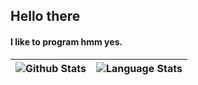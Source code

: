 ## Hello there

#### I like to program hmm yes.

| ![Github Stats](https://github-readme-stats.vercel.app/api?username=Calbabreaker&show_icons=true) | ![Language Stats](https://github-readme-stats.vercel.app/api/top-langs/?username=calbabreaker&layout=compact&langs_count=8) |
| ------------------------------------------------------------------------------------------------- | --------------------------------------------------------------------------------------------------------------------------- |
